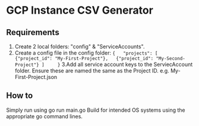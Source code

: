 # GCP Instance CSV Generator

## Requirements
1. Create 2 local folders: "config" & "ServiceAccounts".
2. Create a config file in the config folder:
`{   "projects": [        
   {"project_id": "My-First-Project"},  
   {"project_id": "My-Second-Project"}
  ]    
}`
3.Add all service account keys to the ServiecAccount folder.
   Ensure these are named the same as the Project ID. e.g. My-First-Project.json
## How to

Simply run using go run main.go
Build for intended OS systems using the appropriate go command lines.